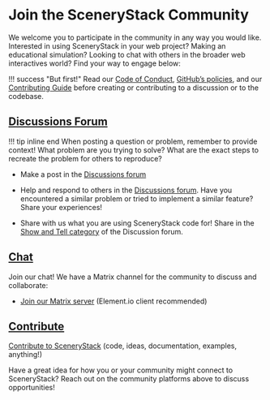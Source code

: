 # Join the SceneryStack Community

We welcome you to participate in the community in any way you would like. Interested in using SceneryStack in your web project? Making an educational simulation? Looking to chat with others in the broader web interactives world? Find your way to engage below:

!!! success "But first!"
    Read our [Code of Conduct](../CODE_OF_CONDUCT.md), [GitHub’s policies](https://docs.github.com/en/site-policy/github-terms/github-community-guidelines), and our [Contributing Guide](../CONTRIBUTING.md) before creating or contributing to a discussion or to the codebase.

## [Discussions Forum](https://github.com/scenerystack/community/discussions/)

!!! tip inline end
    When posting a question or problem, remember to provide context! What problem are you trying to solve? What are the exact steps to recreate the problem for others to reproduce?

- Make a post in the [Discussions forum](https://github.com/scenerystack/community/discussions/)

- Help and respond to others in the [Discussions forum](https://github.com/orgs/scenerystack/discussions/). Have you encountered a similar problem or tried to implement a similar feature? Share your experiences!
- Share with us what you are using SceneryStack code for! Share in the [Show and Tell category](https://github.com/orgs/scenerystack/discussions/categories/show-and-tell) of the Discussion forum.

## [Chat](https://matrix.to/#/#scenerystack:matrix.org)

Join our chat! We have a Matrix channel for the community to discuss and collaborate:

- [Join our Matrix server](https://matrix.to/#/#scenerystack:matrix.org) (Element.io client recommended)

## [Contribute](https://scenerystack.org/community/CONTRIBUTING/)

[Contribute to SceneryStack](https://scenerystack.org/community/CONTRIBUTING/) (code, ideas, documentation, examples, anything!)

Have a great idea for how you or your community might connect to SceneryStack? Reach out on the community platforms above to discuss opportunities!

